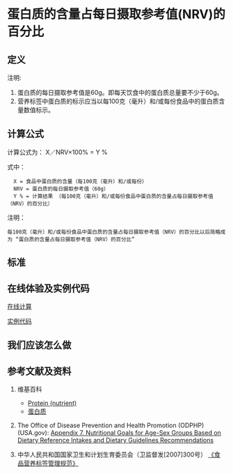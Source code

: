 # 蛋白质的含量占每日摄取参考值(NRV)的百分比

## 定义

注明:

1. 蛋白质的每日摄取参考值是60g。即每天饮食中的蛋白质总量要不少于60g。
2. 营养标签中蛋白质的标示应当以每100克（毫升）和/或每份食品中的蛋白质含量数值标示。

## 计算公式

计算公式为： X／NRV×100% = Y %	

式中： 

	  X = 食品中蛋白质的含量（每100克（毫升）和/或每份）	  
      NRV = 蛋白质的每日摄取参考值（60g）
	  Y % = 计算结果 （每100克（毫升）和/或每份食品中蛋白质的含量占每日摄取参考值（NRV）的百分比）

注明：

	每100克（毫升）和/或每份食品中蛋白质的含量占每日摄取参考值（NRV）的百分比以后简略成为 “蛋白质的含量占每日摄取参考值（NRV）的百分比”	

## 标准

## 在线体验及实例代码

[在线计算](https://jsfiddle.net/quanbinn/vxpvy0na/)

[实例代码]()

## 我们应该怎么做

## 参考文献及资料

1. 维基百科
	- [Protein (nutrient)](https://en.wikipedia.org/wiki/Protein_(nutrient))
	- [蛋白质](https://zh.wikipedia.org/wiki/%E8%9B%8B%E7%99%BD%E8%B4%A8)

2. The Office of Disease Prevention and Health Promotion (ODPHP) (USA.gov): [Appendix 7. Nutritional Goals for Age-Sex Groups Based on Dietary Reference Intakes and Dietary Guidelines Recommendations](https://health.gov/dietaryguidelines/2015/guidelines/appendix-7/)

3. 中华人民共和国国家卫生和计划生育委员会（卫监督发[2007]300号） [《食品营养标签管理规范》](http://www.nhfpc.gov.cn/sps/s3593/200804/e6c1613d28004cf095546ab84723834b.shtml)
